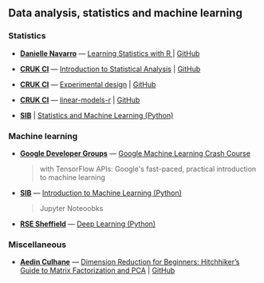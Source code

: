  
## Data analysis, statistics and machine learning

### Statistics

- [**Danielle Navarro**](https://djnavarro.net/) &mdash; [ Learning Statistics with R ](https://learningstatisticswithr.com/book/) | [GitHub](https://github.com/djnavarro/rbook)

- [**CRUK CI**](https://www.cruk.cam.ac.uk/)  &mdash; [ Introduction to Statistical Analysis](http://bioinformatics-core-shared-training.github.io/IntroductionToStats/) | [GitHub](https://github.com/bioinformatics-core-shared-training/IntroductionToStats)

- [**CRUK CI**](https://www.cruk.cam.ac.uk/)  &mdash; [ Experimental design](http://bioinformatics-core-shared-training.github.io/experimental-design/) | [GitHub](https://github.com/bioinformatics-core-shared-training/experimental-design)

- [**CRUK CI**](https://www.cruk.cam.ac.uk/)  &mdash; [ linear-models-r](https://bioinformatics-core-shared-training.github.io/linear-models-r/) | [GitHub](https://github.com/bioinformatics-core-shared-training/linear-models-r)

- [**SIB**](https://www.sib.swiss/) | [ Statistics and Machine Learning (Python)](https://github.com/sib-swiss/statistics-and-machine-learning-training)


### Machine learning

- [**Google Developer Groups**](https://developers.google.com/community/gdg) &mdash; [Google Machine Learning Crash Course](https://developers.google.com/machine-learning/crash-course)
	>  with TensorFlow APIs: Google's fast-paced, practical introduction to machine learning

- [**SIB**](https://www.sib.swiss/) &mdash; [ Introduction to Machine Learning (Python)](https://github.com/sib-swiss/intro-machine-learning-training)
	> Jupyter Noteoobks

- [**RSE Sheffield**](https://rse.shef.ac.uk/) &mdash; [
 Deep Learning (Python)](https://rse.shef.ac.uk/training/deeplearning/)



### Miscellaneous
- [**Aedin Culhane**](https://www.dfhcc.harvard.edu/insider/member-detail/member/aedin-culhane-phd/) &mdash; [Dimension Reduction for Beginners: Hitchhiker’s Guide to Matrix Factorization and PCA](https://aedin.github.io/PCAworkshop/) | [GitHub](https://github.com/aedin/PCAworkshop/)

